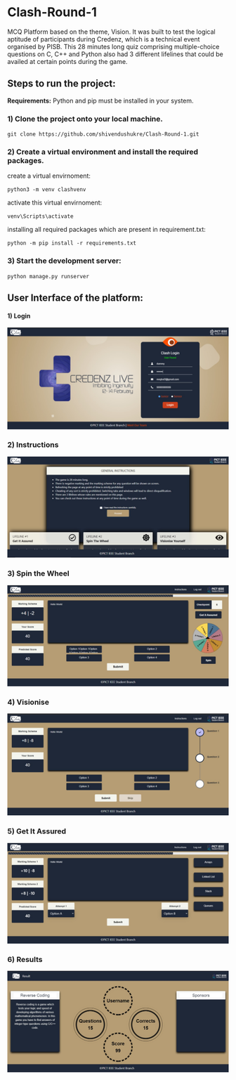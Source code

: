 # Clash-Round-1
MCQ Platform based on the theme, Vision. It was built to test the logical aptitude of participants during Credenz, which is a technical event organised by PISB. This 28 minutes long quiz comprising multiple-choice questions on C, C++ and Python also had 3 different lifelines that could be availed at certain points during the game.
<p>

## Steps to run the project:
	
**Requirements:** Python and pip must be installed in your system.

### 1) Clone the project onto your local machine.

	git clone https://github.com/shivendushukre/Clash-Round-1.git

### 2) Create a virtual environment and install the required packages.


create a virtual envirnoment:

	python3 -m venv clashvenv

activate this virtual envirnoment:

	venv\Scripts\activate

installing all required packages which are present in requirement.txt:

	python -m pip install -r requirements.txt

### 3) Start the development server:

	python manage.py runserver

</p>
</details>

## User Interface of the platform:
#### 1) Login
![Login](./screenshots/login.jpeg)

### 2) Instructions
![Instructions](./screenshots/instructions.jpeg)

### 3) Spin the Wheel
![Spin the Wheel](./screenshots/Main.jpeg)

### 4) Visionise
![Visionise](./screenshots/Visionise.jpeg)

### 5) Get It Assured
![Get It Assured](./screenshots/getItAssured.jpeg)

### 6) Results
![Results](./screenshots/result.jpeg)


